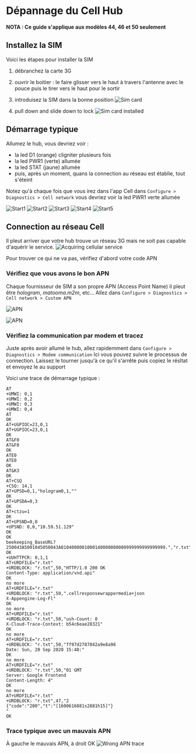 # Dépannage du Cell Hub

**NOTA : Ce guide s'applique aux modèles 44, 46 et 50 seulement**

## Installez la SIM
Voici les étapes pour installer la SIM
1. débranchez la carte 3G
2. ouvrir le boitier : le faire glisser vers le haut à travers l'antenne avec le pouce puis le tirer vers le haut pour le sortir
3. introduisez la SIM dans la bonne position
![Sim card](./images/chub/IMG_7755.JPG#mediumImg)

4. pull down and slide down to lock
![Sim card installed](./images/chub/IMG_7757.JPG#mediumImg)



## Démarrage typique
Allumez le hub,
vous devriez voir :

- la led D1 (orange) cligniter plusieurs fois
- la led PWR1 (verte) allumée
- la led STAT (jaune) allumée
- puis, après un moment, quans la connection au réseau est établie, tout s'éteint

Notez qu'à chaque fois que vous irez dans l'app Cell dans `Configure > Diagnostics > Cell network` vous devriez voir la led PWR1 verte allumée

![Start1](./images/chub/start1.JPG#mediumImg)
![Start2](./images/chub/start2.JPG#mediumImg)
![Start3](./images/chub/start3.JPG#mediumImg)
![Start4](./images/chub/start4.JPG#mediumImg)
![Start5](./images/chub/start5.JPG#mediumImg)



## Connection au réseau Cell
Il pleut arriver que votre hub trouve un réseau 3G mais ne soit pas capable d'aquérir le service. 
![Acquiring cellular service](./images/chub/IMG_7749.JPG#mediumImg)

Pour trouver ce qui ne va pas, vérifiez d'abord votre code APN

### Vérifiez que vous avons le bon APN
Chaque fournisseur de SIM a son propre APN (Access Point Name) il pleut être *hologram*, *matooma.m2m*, etc...
Allez dans `Configure > Diagnostics > Cell network > Custom APN`

![APN](./images/chub/IMG_7758.PNG#mediumImg)

![APN](./images/chub/IMG_7759.PNG#mediumImg)



### Vérifiez la communication par modem et tracez
Juste après avoir allumé le hub, allez rapidemment dans `Configure > Diagnostics > Modem communication` Ici vous pouvez suivre le processus de connection. Laissez le tourner jusqu'à ce qu'il s'arrête puis copiez le résltat et envoyez le au support

Voici une trace de démarrage typique :
````
AT
+UMWI: 0,1
+UMWI: 0,2
+UMWI: 0,3
+UMWI: 0,4
AT
OK
AT+UGPIOC=23,0,1
AT+UGPIOC=23,0,1
OK
AT&F0
AT&F0
OK
ATE0
ATE0
OK
AT&K3
OK
AT+CSQ
+CSQ: 14,1
AT+UPSD=0,1,"hologram0,1,""
OK
AT+UPSDA=0,3
OK
AT+ctzu=1
OK
AT+UPSND=0,0
+UPSND: 0,0,"10.59.51.129"
OK
OK
beekeeping_BaseURL?250043A5001045050043A0104000001000140000000000999999999999999.","r.txt"
OK
+UUHTTPCR: 0,1,1
AT+URDFILE="r.txt"
+URDBLOCK: "r.txt",50,"HTTP/1.0 200 OK
Content-Type: application/vnd.api"
OK
no more
AT+URDFILE="r.txt"
+URDBLOCK: "r.txt",50,".cellresponsewrappermedia+json
X-Appengine-Log-Fl"
OK
no more
AT+URDFILE="r.txt"
+URDBLOCK: "r.txt",50,"ush-Count: 0
X-Cloud-Trace-Context: b54c6eae28321"
OK
no more
AT+URDFILE="r.txt"
+URDBLOCK: "r.txt",50,"ff97d2787042a9e8a98
Date: Sun, 20 Sep 2020 15:48:"
OK
no more
AT+URDFILE="r.txt"
+URDBLOCK: "r.txt",50,"01 GMT
Server: Google Frontend
Content-Length: 4"
OK
no more
AT+URDFILE="r.txt"
+URDBLOCK: "r.txt",47,"2
{"code":"200","t":"[1600616881s2881h15]"}
"
OK
````

### Trace typique avec un mauvais APN 
À gauche le mauvais APN, à droit OK
![Wrong APN trace](./images/chub/wrong_apn_trace.png#mediumImg)

